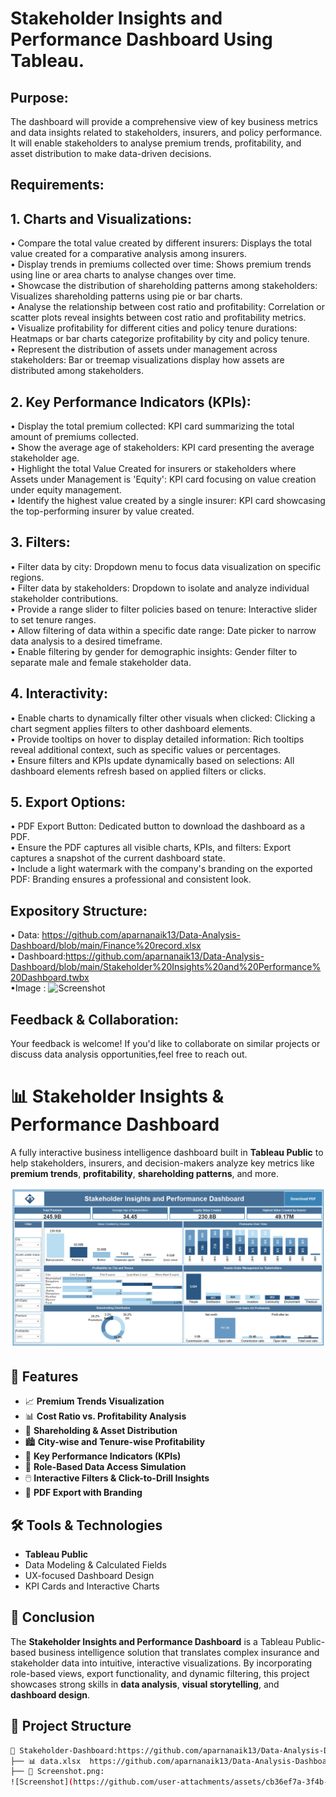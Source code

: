 # Stakeholder Insights and Performance Dashboard Using Tableau.
## Purpose:
The dashboard will provide a comprehensive view of key business metrics and data insights related to stakeholders, insurers, and policy performance. It will enable stakeholders to analyse premium trends, profitability, and asset distribution to make data-driven decisions.

## Requirements:
## 1. Charts and Visualizations: <br />
•	Compare the total value created by different insurers: Displays the total value created for a comparative analysis among insurers.<br />
•	Display trends in premiums collected over time: Shows premium trends using line or area charts to analyse changes over time.<br />
•	Showcase the distribution of shareholding patterns among stakeholders: Visualizes shareholding patterns using pie or bar charts.<br />
•	Analyse the relationship between cost ratio and profitability: Correlation or scatter plots reveal insights between cost ratio and profitability metrics.<br />
•	Visualize profitability for different cities and policy tenure durations: Heatmaps or bar charts categorize profitability by city and policy tenure.<br />
•	Represent the distribution of assets under management across stakeholders: Bar or treemap visualizations display how assets are distributed among stakeholders.<br />


## 2. Key Performance Indicators (KPIs):
•	Display the total premium collected: KPI card summarizing the total amount of premiums collected.<br />
•	Show the average age of stakeholders: KPI card presenting the average stakeholder age.<br />
•	Highlight the total Value Created for insurers or stakeholders where Assets under Management is 'Equity': KPI card focusing on value creation under equity management.<br />
•	Identify the highest value created by a single insurer: KPI card showcasing the top-performing insurer by value created.<br />

## 3. Filters:
•	Filter data by city: Dropdown menu to focus data visualization on specific regions.<br />
•	Filter data by stakeholders: Dropdown to isolate and analyze individual stakeholder contributions.<br />
•	Provide a range slider to filter policies based on tenure: Interactive slider to set tenure ranges.<br />
•	Allow filtering of data within a specific date range: Date picker to narrow data analysis to a desired timeframe.<br />
•	Enable filtering by gender for demographic insights: Gender filter to separate male and female stakeholder data.<br />

## 4. Interactivity:
•	Enable charts to dynamically filter other visuals when clicked: Clicking a chart segment applies filters to other dashboard elements.<br />
•	Provide tooltips on hover to display detailed information: Rich tooltips reveal additional context, such as specific values or percentages.<br />
•	Ensure filters and KPIs update dynamically based on selections: All dashboard elements refresh based on applied filters or clicks.<br />

## 5. Export Options:
•	PDF Export Button: Dedicated button to download the dashboard as a PDF.<br />
•	Ensure the PDF captures all visible charts, KPIs, and filters: Export captures a snapshot of the current dashboard state.<br />
•	Include a light watermark with the company's branding on the exported PDF: Branding ensures a professional and consistent look.<br />

## Expository Structure:
•	Data: https://github.com/aparnanaik13/Data-Analysis-Dashboard/blob/main/Finance%20record.xlsx <br />
•	Dashboard:https://github.com/aparnanaik13/Data-Analysis-Dashboard/blob/main/Stakeholder%20Insights%20and%20Performance%20Dashboard.twbx <br />
•Image : 
![Screenshot](https://github.com/user-attachments/assets/cb36ef7a-3f4b-4fed-b743-e7fe73cd3d23)

## Feedback & Collaboration:
Your feedback is welcome! If you'd like to collaborate on similar projects or discuss data analysis opportunities,feel free to reach out.









# 📊 Stakeholder Insights & Performance Dashboard

A fully interactive business intelligence dashboard built in **Tableau Public** to help stakeholders, insurers, and decision-makers analyze key metrics like **premium trends**, **profitability**, **shareholding patterns**, and more.

![Dashboard Screenshot](./Screenshot.png) <!-- Replace with actual image path or URL if hosted -->

## 🚀 Features

- 📈 **Premium Trends Visualization**
- 📊 **Cost Ratio vs. Profitability Analysis**
- 🧭 **Shareholding & Asset Distribution**
- 🏙️ **City-wise and Tenure-wise Profitability**
- 🎯 **Key Performance Indicators (KPIs)**
- 🧩 **Role-Based Data Access Simulation**
- 🖱️ **Interactive Filters & Click-to-Drill Insights**
- 🧾 **PDF Export with Branding**

## 🛠️ Tools & Technologies

- **Tableau Public**
- Data Modeling & Calculated Fields
- UX-focused Dashboard Design
- KPI Cards and Interactive Charts

## 📌 Conclusion

The **Stakeholder Insights and Performance Dashboard** is a Tableau Public-based business intelligence solution that translates complex insurance and stakeholder data into intuitive, interactive visualizations. By incorporating role-based views, export functionality, and dynamic filtering, this project showcases strong skills in **data analysis**, **visual storytelling**, and **dashboard design**.

## 📂 Project Structure

```bash
📁 Stakeholder-Dashboard:https://github.com/aparnanaik13/Data-Analysis-Dashboard/blob/main/Stakeholder%20Insights%20and%20Performance%20Dashboard.twbx <br />
├── 📊 data.xlsx  https://github.com/aparnanaik13/Data-Analysis-Dashboard/blob/main/Finance%20record.xlsx <br />
├── 📸 Screenshot.png:
![Screenshot](https://github.com/user-attachments/assets/cb36ef7a-3f4b-4fed-b743-e7fe73cd3d23)




